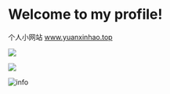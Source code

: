 # Welcome to my profile!

个人小网站 www.yuanxinhao.top

![](https://visitor-badge.glitch.me/badge?page_id=L2ncE.readme)

![](http://antzuhl.cn:4000/get/@L2ncE.readme)

![info](https://github-readme-stats.vercel.app/api?username=L2ncE&show_icons=true&count_private=true&hide=prs&theme=cobalt)
